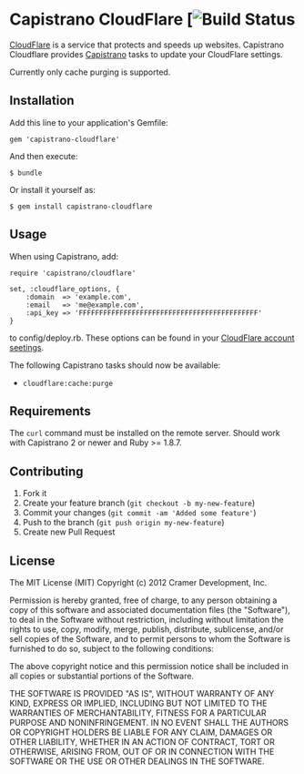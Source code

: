 # Capistrano CloudFlare [![Build Status](https://secure.travis-ci.org/cramerdev/capistrano-cloudflare.png)

[CloudFlare](http://www.cloudflare.com/) is a service that protects and speeds up websites. Capistrano Cloudflare provides [Capistrano](https://github.com/capistrano/capistrano/wiki/Documentation-v2.x) tasks to update your CloudFlare settings.

Currently only cache purging is supported.

## Installation

Add this line to your application's Gemfile:

    gem 'capistrano-cloudflare'

And then execute:

    $ bundle

Or install it yourself as:

    $ gem install capistrano-cloudflare

## Usage

When using Capistrano, add:

    require 'capistrano/cloudflare'

    set, :cloudflare_options, {
        :domain  => 'example.com',
        :email   => 'me@example.com',
        :api_key => 'FFFFFFFFFFFFFFFFFFFFFFFFFFFFFFFFFFFFFFFFFFFF'
    }

to config/deploy.rb. These options can be found in your [CloudFlare account seetings](https://www.cloudflare.com/my-account).

The following Capistrano tasks should now be available:

* `cloudflare:cache:purge`

## Requirements

The `curl` command must be installed on the remote server. Should work with Capistrano 2 or newer and Ruby >= 1.8.7.

## Contributing

1. Fork it
2. Create your feature branch (`git checkout -b my-new-feature`)
3. Commit your changes (`git commit -am 'Added some feature'`)
4. Push to the branch (`git push origin my-new-feature`)
5. Create new Pull Request

## License

The MIT License (MIT)
Copyright (c) 2012 Cramer Development, Inc.

Permission is hereby granted, free of charge, to any person obtaining a copy of this software and associated documentation files (the "Software"), to deal in the Software without restriction, including without limitation the rights to use, copy, modify, merge, publish, distribute, sublicense, and/or sell copies of the Software, and to permit persons to whom the Software is furnished to do so, subject to the following conditions:

The above copyright notice and this permission notice shall be included in all copies or substantial portions of the Software.

THE SOFTWARE IS PROVIDED "AS IS", WITHOUT WARRANTY OF ANY KIND, EXPRESS OR IMPLIED, INCLUDING BUT NOT LIMITED TO THE WARRANTIES OF MERCHANTABILITY, FITNESS FOR A PARTICULAR PURPOSE AND NONINFRINGEMENT. IN NO EVENT SHALL THE AUTHORS OR COPYRIGHT HOLDERS BE LIABLE FOR ANY CLAIM, DAMAGES OR OTHER LIABILITY, WHETHER IN AN ACTION OF CONTRACT, TORT OR OTHERWISE, ARISING FROM, OUT OF OR IN CONNECTION WITH THE SOFTWARE OR THE USE OR OTHER DEALINGS IN THE SOFTWARE.
